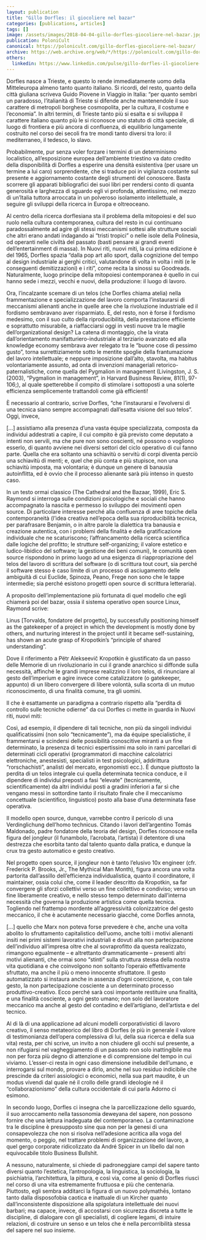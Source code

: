 ```yaml
---
layout: publication
title: "Gillo Dorfles: il giocoliere nel bazar"
categories: [publications, articles]
tags: []
image: /assets/images/2018-04-04-gillo-dorfles-giocoliere-nel-bazar.jpg
publication: PoloniCult
canonical: https://polonicult.com/gillo-dorfles-giocoliere-nel-bazar/
archive: https://web.archive.org/web/*/https://polonicult.com/gillo-dorfles-giocoliere-nel-bazar/
others:
  linkedin: https://www.linkedin.com/pulse/gillo-dorfles-il-giocoliere-nel-bazar-roberto-reale/
---
```


Dorfles nasce a Trieste, e questo lo rende immediatamente uomo della Mitteleuropa almeno tanto quanto italiano. Si ricordi, del resto, quanto della città giuliana scriveva Guido Piovene in Viaggio in Italia: “per quanto sembri un paradosso, l’italianità di Trieste si difende anche mantenendole il suo carattere di metropoli borghese cosmopolita, per la cultura, il costume e l’economia”. In altri termini, di Trieste tanto più si esalta e si sviluppa il carattere italiano quanto più le si riconosce uno statuto di città speciale, di luogo di frontiera e più ancora di confluenza, di equilibrio lungamente costruito nel corso dei secoli fra tre mondi tanto diversi tra loro: il mediterraneo, il tedesco, lo slavo.

Probabilmente, pur senza voler forzare i termini di un determinismo localistico, all’esposizione europea dell’ambiente triestino va dato credito della disponibilità di Dorfles a esperire una densità esistentiva (per usare un termine a lui caro) sorprendente, che si traduce poi in vigilanza costante sul presente e aggiornamento costante degli strumenti del conoscere. Basta scorrere gli apparati bibliografici dei suoi libri per rendersi conto di quanta generosità e larghezza di sguardo egli vi profonda, attentissimo, nel mezzo di un’Italia tuttora arroccata in un polveroso isolamento intellettuale, a seguire gli sviluppi della ricerca in Europa e oltreoceano.

Al centro della ricerca dorflesiana sta il problema della mitopoiesi e del suo ruolo nella cultura contemporanea, cultura del resto in cui continuano paradossalmente ad agire gli stessi meccanismi sottesi alle strutture sociali che altri erano andati indagando ai “tristi tropici” o nelle isole della Polinesia, od operanti nelle civiltà del passato (basti pensare ai grandi eventi dell’entertainment di massa). In Nuovi riti, nuovi miti, la cui prima edizione è del 1965, Dorfles spazia “dalla pop art allo sport, dalla cognizione del tempo al design industriale ai gerghi critici, valutandone di volta in volta i miti (e le conseguenti demitizzazioni) e i riti”, come recita la sinossi su Goodreads. Naturalmente, luogo principe della mitopoiesi contemporanea è quello in cui hanno sede i mezzi, vecchi e nuovi, della produzione: il luogo di lavoro.

Ora, l’incalzante scemare di un telos (che Dorfles chiama atelia) nella frammentazione e specializzazione del lavoro comporta l’instaurarsi di meccanismi alienanti anche in quelle aree che la rivoluzione industriale ed il fordismo sembravano aver risparmiato. E, del resto, non è forse il fordismo medesimo, con il suo culto della riproducibilità, della prestazione efficiente e soprattutto misurabile, a riaffacciarsi oggi in vesti nuove tra le maglie dell’organizational design? La catena di montaggio, che la virata dall’orientamento manifatturiero-industriale al terziario avanzato ed alla knowledge economy sembrava aver relegato tra le “buone cose di pessimo gusto”, torna surrettiziamente sotto le mentite spoglie della frantumazione del lavoro intellettuale; e neppure imposizione dall’alto, stavolta, ma habitus volontariamente assunto, ad onta di invenzioni manageriali retorico-paternalistiche, come quella del Pygmalion in management (Livingston, J. S. (2003), “Pygmalion in management”, in Harvard Business Review, 81(1), 97-106;), al quale spetterebbe il compito di stimolare i sottoposti a una solerte efficienza semplicemente trattandoli come già efficienti!

È necessario al contrario, scrive Dorfles, “che l’instaurarsi e l’evolversi di una tecnica siano sempre accompagnati dall’esatta visione del suo telos”. Oggi, invece,

[…] assistiamo alla presenza d’una vasta équipe specializzata, composta da individui addestrati a capire, il cui compito è già previsto come deputato a intenti non servili, ma che pure non sono coscienti, né possono o vogliono esserlo, di quanto avviene nei diversi settori del ciclo operativo di cui fanno parte. Quella che era soltanto una schiavitù o servitù di corpi diventa perciò una schiavitù di menti; e, quel che più conta e più stupisce, non una schiavitù imposta, ma volontaria; è dunque un genere di banausìa autoinflitta, ed è ovvio che il processo alienante sarà più intenso in questo caso.

In un testo ormai classico (The Cathedral and the Bazaar, 1999), Eric S. Raymond si interroga sulle condizioni psicologiche e sociali che hanno accompagnato la nascita e permesso lo sviluppo dei movimenti open source. Di particolare interesse perché alla confluenza di aree topiche della contemporaneità (l’idea creativa nell’epoca della sua riproducibilità tecnica, per parafrasare Benjamin, o in altre parole la dialettica tra banausia e creazione autentica, con i problemi della finalità e della gratificazione individuale che ne scaturiscono; l’affrancamento della ricerca scientifica dalle logiche del profitto; le strutture self-organizing; il valore estetico e ludico-libidico del software; la gestione dei beni comuni), le comunità open source rispondono in primo luogo ad una esigenza di riappropriazione del telos del lavoro di scrittura del software (o di scrittura tout court, sia perché il software stesso è caso limite di un processo di asciugamento delle ambiguità di cui Euclide, Spinoza, Peano, Frege non sono che le tappe intermedie; sia perché esistono progetti open source di scrittura letteraria).

A proposito dell’implementazione più fortunata di quel modello che egli chiamerà poi del bazar, ossia il sistema operativo open source Linux, Raymond scrive:

Linus [Torvalds, fondatore del progetto], by successfully positioning himself as the gatekeeper of a project in which the development is mostly done by others, and nurturing interest in the project until it became self-sustaining, has shown an acute grasp of Kropotkin’s “principle of shared understanding”.

Dove il riferimento a Pëtr Alekseevič Kropotkin è giustificato da un passo delle Memorie di un rivoluzionario in cui il grande anarchico si diffonde sulla necessità, affinché le grandi imprese realizzino il loro telos, di rinunciare al gesto dell’imperium e agire invece come catalizzatore (o gatekeeper, appunto) di un libero convergere di libere volontà, sulla scorta di un mutuo riconoscimento, di una finalità comune, tra gli uomini.

Il che è esattamente un paradigma a contrario rispetto alla “perdita di controllo sulle tecniche odierne” da cui Dorfles ci mette in guardia in Nuovi riti, nuovi miti:

Così, ad esempio, il dipendere di tali tecniche, non più da singoli individui qualificatissimi (non solo “tecnicamente”), ma da équipe specialistiche, il frammentarsi e scindersi delle possibilità conoscitive miranti a un fine determinato, la presenza di tecnici espertissimi ma solo in rami parcellari di determinati cicli operativi (programmatori di macchine calcolatrici elettroniche, anestesisti, specialisti in test psicologici, addirittura “rorschachisti”, analisti del mercato, ergonomisti ecc.). È dunque piuttosto la perdita di un telos integrale cui quella determinata tecnica conduce, e il dipendere di individui preposti a fasi “elevate” (tecnicamente, scientificamente) da altri individui posti a gradini inferiori a far sì che vengano messi in sottordine tanto il risultato finale che il meccanismo concettuale (scientifico, linguistico) posto alla base d’una determinata fase operativa.

Il modello open source, dunque, varrebbe contro il pericolo di una Verdinglichung dell’homo technicus. Citando i lavori dell’argentino Tomás Maldonado, padre fondatore della teoria del design, Dorfles riconosce nella figura del jongleur (il funambolo, l’acrobata, l’artista) il detentore di una destrezza che esorbita tanto dal talento quanto dalla pratica, e dunque la crux tra gesto automatico e gesto creativo.

Nel progetto open source, il jongleur non è tanto l’elusivo 10x engineer (cfr. Frederick P. Brooks, Jr., The Mythical Man Month), figura ancora una volta partorita dall’assillo dell’efficienza individualistica, quanto il coordinatore, il maintainer, ossia colui che, come il leader descritto da Kropotkin, sa far convergere gli sforzi collettivi verso un fine collettivo e condiviso; verso un fine liberamente creativo, e nello stesso tempo determinato dall’interna necessità che governa la produzione artistica come quella tecnica. Togliendo nel frattempo mordente all’aggressività colonizzatrice del gesto meccanico, il che è acutamente necessario giacché, come Dorfles annota,

[…] quello che Marx non poteva forse prevedere è che, anche una volta abolito lo sfruttamento capitalistico dell’uomo, anche tolti i motivi alienanti insiti nei primi sistemi lavorativi industriali e dovuti alla non partecipazione dell’individuo all’impresa oltre che al sovraprofitto da questa realizzato, rimangono egualmente – e altrettanto drammaticamente – presenti altri motivi alienanti, che ormai sono “stinti” sulla struttura stessa della nostra vita quotidiana e che coinvolgono non soltanto l’operaio effettivamente sfruttato, ma anche il più o meno innocente sfruttatore. Il gesto automatizzato si instaura anche in assenza d’ogni coercizione, e, con tale gesto, la non partecipazione cosciente a un determinato processo produttivo-creativo. Ecco perché sarà così importante restituire una finalità, e una finalità cosciente, a ogni gesto umano; non solo del lavoratore meccanico ma anche al gesto del contadino e dell’artigiano, dell’artista e del tecnico.

Al di là di una applicazione ad alcuni modelli corporativistici di lavoro creativo, il senso metateorico del libro di Dorfles (e più in generale il valore di testimonianza dell’opera complessiva di lui, della sua ricerca e della sua vita) resta, per chi scrive, un invito a non chiudere gli occhi sul presente, a non rifugiarsi nel vagheggiamento di un passato non solo inattingibile ma non per forza più degno di attenzione e di comprensione del tempo in cui viviamo. L’esser-ci resta in ogni caso dimensione ineludibile dell’umano, e interrogarsi sul mondo, provare a dirlo, anche nel suo residuo indicibile che prescinde da criteri assiologici o economici, nella sua part maudite, è un modus vivendi dal quale né il crollo delle grandi ideologie né il “collaborazionismo” della cultura occidentale di cui parla Adorno ci esimono.

In secondo luogo, Dorfles ci insegna che la parcellizzazione dello sguardo, il suo arroccamento nella tassonomia deweyana del sapere, non possono fornire che una lettura inadeguata del contemporaneo. La contaminazione tra le discipline è presupposto sine qua non per la genesi di una consapevolezza che non si risolva nell’adesione acritica alla voga del momento, o peggio, nel trattare problemi di organizzazione del lavoro, a quel gergo corporate ridicolizzato da André Spicer in un libello dal non equivocabile titolo Business Bullshit.

A nessuno, naturalmente, si chiede di padroneggiare campi del sapere tanto diversi quanto l’estetica, l’antropologia, la linguistica, la sociologia, la psichiatria, l’architettura, la pittura, e così via, come al genio di Dorfles riuscì nel corso di una vita estremamente fruttuosa e più che centenaria. Piuttosto, egli sembra additarci la figura di un nuovo polymathēs, lontano tanto dalla disposofobia caotica e inattuale di un Kircher quanto dall’inconsistente disposizione alla spigolatura intellettuale dei nuovi barbari; ma capace, invece, di accostarsi con sicurezza discreta a tutte le discipline, di dialogare con gli specialisti, di cogliere legami, di intuire relazioni, di costruire un senso e un telos che è nella percorribilità stessa del sapere nel suo insieme.
